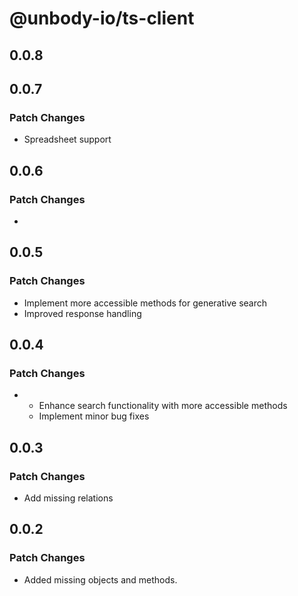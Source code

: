 # @unbody-io/ts-client

## 0.0.8

## 0.0.7

### Patch Changes

- Spreadsheet support

## 0.0.6

### Patch Changes

-

## 0.0.5

### Patch Changes

- Implement more accessible methods for generative search
- Improved response handling

## 0.0.4

### Patch Changes

- - Enhance search functionality with more accessible methods
  - Implement minor bug fixes

## 0.0.3

### Patch Changes

- Add missing relations

## 0.0.2

### Patch Changes

- Added missing objects and methods.
